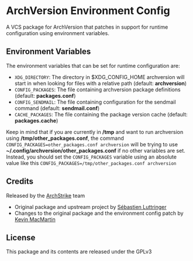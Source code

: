 # ArchVersion Environment Config

A VCS package for ArchVersion that patches in support for runtime configuration using environment variables.

## Environment Variables

The environment variables that can be set for runtime configuration are:

* `XDG_DIRECTORY`: The directory in $XDG_CONFIG_HOME archversion will start in when looking for files with a relative path (default: **archversion**)
* `CONFIG_PACKAGES`: The file containing archversion package definitions (default: **packages.conf**)
* `CONFIG_SENDMAIL`: The file containing configuration for the sendmail command (default: **sendmail.conf**)
* `CACHE_PACKAGES`: The file containing the package version cache (default: **packages.cache**)

Keep in mind that if you are currently in **/tmp** and want to run archversion using **/tmp/other_packages.conf**, the command `CONFIG_PACKAGES=other_packages.conf archversion` will be trying to use **~/.config/archversion/other_packages.conf** if no other variables are set. Instead, you should set the `CONFIG_PACKAGES` variable using an absolute value like this `CONFIG_PACKAGES=/tmp/other_packages.conf archversion`

## Credits

Released by the [ArchStrike](https://github.com/ArchStrike) team

* Original package and upstream project by [Sébastien Luttringer](https://github.com/seblu)
* Changes to the original package and the environment config patch by [Kevin MacMartin](https://github.com/prurigro)

## License

This package and its contents are released under the GPLv3

